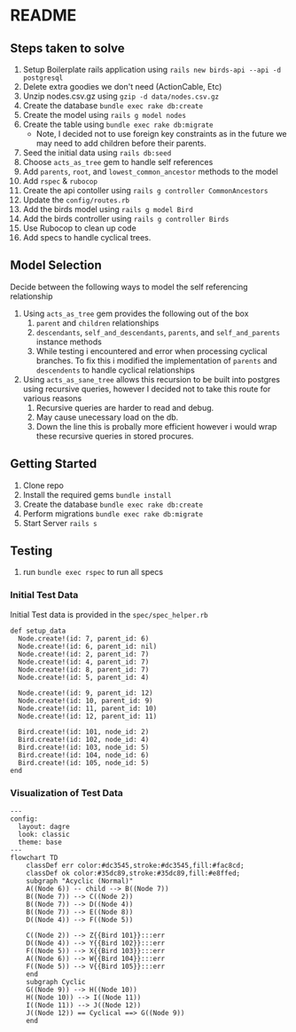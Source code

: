 # README

## Steps taken to solve
1. Setup Boilerplate rails application using `rails new birds-api --api -d postgresql`
2. Delete extra goodies we don't need (ActionCable, Etc)
3. Unzip nodes.csv.gz using `gzip -d data/nodes.csv.gz`
4. Create the database `bundle exec rake db:create`
5. Create the model using `rails g model nodes`
6. Create the table using `bundle exec rake db:migrate`
   * Note, I decided not to use foreign key constraints as in the future we may need to add children before their parents.
7. Seed the initial data using `rails db:seed`
8. Choose `acts_as_tree` gem to handle self references
9. Add `parents`, `root`, and `lowest_common_ancestor` methods to the model
10. Add `rspec` & `rubocop`
11. Create the api contoller using `rails g controller CommonAncestors`
12. Update the `config/routes.rb`
13. Add the birds model using `rails g model Bird`
14. Add the birds controller using `rails g controller Birds`
15. Use Rubocop to clean up code
16. Add specs to handle cyclical trees.

## Model Selection
Decide between the following ways to model the self referencing relationship
   1. Using `acts_as_tree` gem provides the following out of the box
      1. `parent` and `children` relationships
      2. `descendants`, `self_and_descendants`, `parents`, and `self_and_parents` instance methods
      3. While testing i encountered and error when processing cyclical branches. To fix this i modified the implementation of `parents` and `descendents` to handle cyclical relationships
   2. Using `acts_as_sane_tree` allows this recursion to be built into postgres using recursive queries, however I decided not to take this route for various reasons
      1. Recursive queries are harder to read and debug.
      2. May cause unecessary load on the db.
      3. Down the line this is probally more efficient however i would wrap these recursive queries in stored procures.

## Getting Started
1. Clone repo
2. Install the required gems `bundle install`
3. Create the database `bundle exec rake db:create`
4. Perform migrations `bundle exec rake db:migrate`
5. Start Server `rails s`

## Testing
1. run `bundle exec rspec` to run all specs

### Initial Test Data 
Initial Test data is provided in the `spec/spec_helper.rb`
```
def setup_data
  Node.create!(id: 7, parent_id: 6)
  Node.create!(id: 6, parent_id: nil)
  Node.create!(id: 2, parent_id: 7)
  Node.create!(id: 4, parent_id: 7)
  Node.create!(id: 8, parent_id: 7)
  Node.create!(id: 5, parent_id: 4)

  Node.create!(id: 9, parent_id: 12)
  Node.create!(id: 10, parent_id: 9)
  Node.create!(id: 11, parent_id: 10)
  Node.create!(id: 12, parent_id: 11)

  Bird.create!(id: 101, node_id: 2)
  Bird.create!(id: 102, node_id: 4)
  Bird.create!(id: 103, node_id: 5)
  Bird.create!(id: 104, node_id: 6)
  Bird.create!(id: 105, node_id: 5)
end
```

### Visualization of Test Data

```mermaid
---
config:
  layout: dagre
  look: classic
  theme: base
---
flowchart TD
    classDef err color:#dc3545,stroke:#dc3545,fill:#fac8cd;
    classDef ok color:#35dc89,stroke:#35dc89,fill:#e8ffed;
    subgraph "Acyclic (Normal)"
    A((Node 6)) -- child --> B((Node 7))
    B((Node 7)) --> C((Node 2))
    B((Node 7)) --> D((Node 4))
    B((Node 7)) --> E((Node 8))
    D((Node 4)) --> F((Node 5))
    
    C((Node 2)) --> Z{{Bird 101}}:::err
    D((Node 4)) --> Y{{Bird 102}}:::err
    F((Node 5)) --> X{{Bird 103}}:::err
    A((Node 6)) --> W{{Bird 104}}:::err
    F((Node 5)) --> V{{Bird 105}}:::err
    end
    subgraph Cyclic
    G((Node 9)) --> H((Node 10))
    H((Node 10)) --> I((Node 11))
    I((Node 11)) --> J((Node 12))
    J((Node 12)) == Cyclical ==> G((Node 9))
    end
```